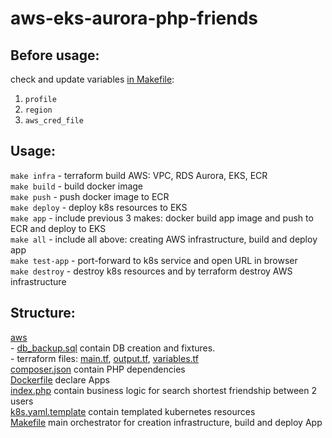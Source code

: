 # aws-eks-aurora-php-friends

## Before usage:
check and update variables [in Makefile](Makefile):
1. `profile`
2. `region`  
3. `aws_cred_file`

## Usage:
`make infra`    - terraform build AWS: VPC, RDS Aurora, EKS, ECR  
`make build`    - build docker image  
`make push`     - push docker image to ECR  
`make deploy`   - deploy k8s resources to EKS  
`make app`      - include previous 3 makes: docker build app image and push to ECR and deploy to EKS  
`make all`      - include all above: creating AWS infrastructure, build and deploy app  
`make test-app` - port-forward to k8s service and open URL in browser  
`make destroy`  - destroy k8s resources and by terraform destroy AWS infrastructure  

## Structure:
[aws](aws)  
\- [db_backup.sql](aws/db_backup.sql) contain DB creation and fixtures.   
\- terraform files: [main.tf](aws/main.tf), [output.tf](aws/output.tf), [variables.tf](aws/variables.tf)  
[composer.json](composer.json) contain PHP dependencies  
[Dockerfile](Dockerfile) declare Apps  
[index.php](index.php) contain business logic for search shortest friendship between 2 users  
[k8s.yaml.template](k8s.yaml.template) contain templated kubernetes resources   
[Makefile](Makefile) main orchestrator for creation infrastructure, build and deploy App  
